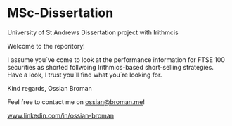 # MSc-Dissertation
University of St Andrews Dissertation project with Irithmcis


Welcome to the reporitory!

I assume you´ve come to look at the performance information for FTSE 100 securities as shorted follwoing Irithmics-based short-selling strategies. Have a look, I trust you´ll find what you´re looking for. 

Kind regards,
Ossian Broman

Feel free to contact me on ossian@broman.me!

www.linkedin.com/in/ossian-broman

